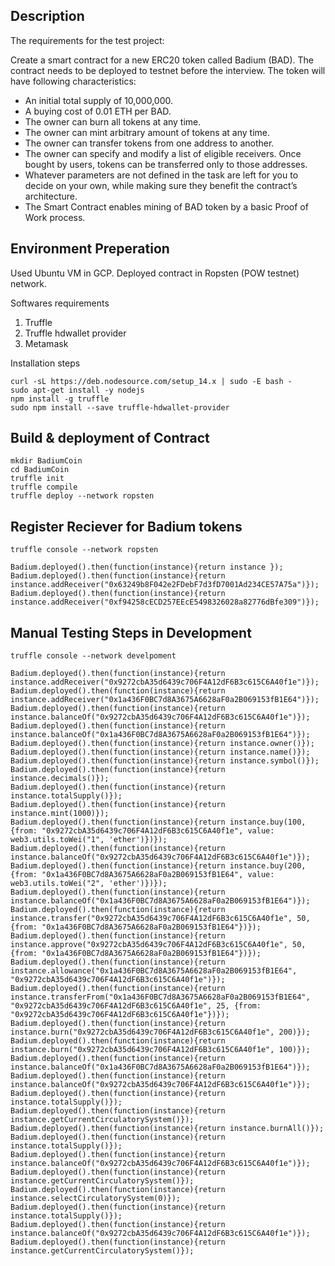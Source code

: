 Description
-----------
The requirements for the test project: <Not completed yet>

Create a smart contract for a new ERC20 token called Badium (BAD). The contract needs to be deployed to testnet before the interview. The token will have following characteristics:

- An initial total supply of 10,000,000.
- A buying cost of 0.01 ETH per BAD.
- The owner can burn all tokens at any time.
- The owner can mint arbitrary amount of tokens at any time.
- The owner can transfer tokens from one address to another.
- The owner can specify and modify a list of eligible receivers. Once bought by users, tokens can be transferred only to those addresses.
- Whatever parameters are not defined in the task are left for you to decide on your own, while making sure they benefit the contract’s architecture.
- The Smart Contract enables mining of BAD token by a basic Proof of Work process.

Environment Preperation
-----------------------
Used Ubuntu VM in GCP.
Deployed contract in Ropsten (POW testnet) network.

Softwares requirements
1. Truffle
2. Truffle hdwallet provider
3. Metamask

Installation steps
```
curl -sL https://deb.nodesource.com/setup_14.x | sudo -E bash -
sudo apt-get install -y nodejs
npm install -g truffle
sudo npm install --save truffle-hdwallet-provider
```


Build & deployment of Contract
------------------------------
```
mkdir BadiumCoin
cd BadiumCoin
truffle init
truffle compile
truffle deploy --network ropsten
```
Register Reciever for Badium tokens
-----------------------------------
```
truffle console --network ropsten

Badium.deployed().then(function(instance){return instance });
Badium.deployed().then(function(instance){return instance.addReceiver("0x63249b8F042e2FDebF7d3fD7001Ad234CE57A75a")});
Badium.deployed().then(function(instance){return instance.addReceiver("0xf94258cECD257EEcE5498326028a82776dBfe309")});
```

Manual Testing Steps in Development
-----------------------------------
```
truffle console --network develpoment

Badium.deployed().then(function(instance){return instance.addReceiver("0x9272cbA35d6439c706F4A12dF6B3c615C6A40f1e")});
Badium.deployed().then(function(instance){return instance.addReceiver("0x1a436F0BC7d8A3675A6628aF0a2B069153fB1E64")});
Badium.deployed().then(function(instance){return instance.balanceOf("0x9272cbA35d6439c706F4A12dF6B3c615C6A40f1e")});
Badium.deployed().then(function(instance){return instance.balanceOf("0x1a436F0BC7d8A3675A6628aF0a2B069153fB1E64")});
Badium.deployed().then(function(instance){return instance.owner()});
Badium.deployed().then(function(instance){return instance.name()});
Badium.deployed().then(function(instance){return instance.symbol()});
Badium.deployed().then(function(instance){return instance.decimals()});
Badium.deployed().then(function(instance){return instance.totalSupply()});
Badium.deployed().then(function(instance){return instance.mint(1000)});
Badium.deployed().then(function(instance){return instance.buy(100, {from: "0x9272cbA35d6439c706F4A12dF6B3c615C6A40f1e", value: web3.utils.toWei("1", 'ether')})});
Badium.deployed().then(function(instance){return instance.balanceOf("0x9272cbA35d6439c706F4A12dF6B3c615C6A40f1e")});
Badium.deployed().then(function(instance){return instance.buy(200, {from: "0x1a436F0BC7d8A3675A6628aF0a2B069153fB1E64", value: web3.utils.toWei("2", 'ether')})});
Badium.deployed().then(function(instance){return instance.balanceOf("0x1a436F0BC7d8A3675A6628aF0a2B069153fB1E64")});
Badium.deployed().then(function(instance){return instance.transfer("0x9272cbA35d6439c706F4A12dF6B3c615C6A40f1e", 50, {from: "0x1a436F0BC7d8A3675A6628aF0a2B069153fB1E64"})});
Badium.deployed().then(function(instance){return instance.approve("0x9272cbA35d6439c706F4A12dF6B3c615C6A40f1e", 50, {from: "0x1a436F0BC7d8A3675A6628aF0a2B069153fB1E64"})});
Badium.deployed().then(function(instance){return instance.allowance("0x1a436F0BC7d8A3675A6628aF0a2B069153fB1E64", "0x9272cbA35d6439c706F4A12dF6B3c615C6A40f1e")});
Badium.deployed().then(function(instance){return instance.transferFrom("0x1a436F0BC7d8A3675A6628aF0a2B069153fB1E64", "0x9272cbA35d6439c706F4A12dF6B3c615C6A40f1e", 25, {from: "0x9272cbA35d6439c706F4A12dF6B3c615C6A40f1e"})});
Badium.deployed().then(function(instance){return instance.burn("0x9272cbA35d6439c706F4A12dF6B3c615C6A40f1e", 200)});
Badium.deployed().then(function(instance){return instance.burn("0x9272cbA35d6439c706F4A12dF6B3c615C6A40f1e", 100)});
Badium.deployed().then(function(instance){return instance.balanceOf("0x1a436F0BC7d8A3675A6628aF0a2B069153fB1E64")});
Badium.deployed().then(function(instance){return instance.balanceOf("0x9272cbA35d6439c706F4A12dF6B3c615C6A40f1e")});
Badium.deployed().then(function(instance){return instance.totalSupply()});
Badium.deployed().then(function(instance){return instance.getCurrentCirculatorySystem()});
Badium.deployed().then(function(instance){return instance.burnAll()});
Badium.deployed().then(function(instance){return instance.totalSupply()});
Badium.deployed().then(function(instance){return instance.balanceOf("0x9272cbA35d6439c706F4A12dF6B3c615C6A40f1e")});
Badium.deployed().then(function(instance){return instance.getCurrentCirculatorySystem()});
Badium.deployed().then(function(instance){return instance.selectCirculatorySystem(0)});
Badium.deployed().then(function(instance){return instance.totalSupply()});
Badium.deployed().then(function(instance){return instance.balanceOf("0x9272cbA35d6439c706F4A12dF6B3c615C6A40f1e")});
Badium.deployed().then(function(instance){return instance.getCurrentCirculatorySystem()});
```


